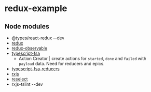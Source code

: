 # redux-example

## Node modules

- @types/react-redux --dev
- [redux](https://redux.js.org/introduction/getting-started)
- [redux-observable](https://redux-observable.js.org/)
- [typescript-fsa](https://github.com/aikoven/typescript-fsa)
  - Action Creator | create actions for `started`, `done` and `failed` with `payload` data. Need for reducers and epics.
- [typescript-fsa-reducers](https://github.com/dphilipson/typescript-fsa-reducers)
- [rxjs](https://github.com/ReactiveX/rxjs)
- [reselect](https://github.com/reduxjs/reselect)
- rxjs-tslint --dev
